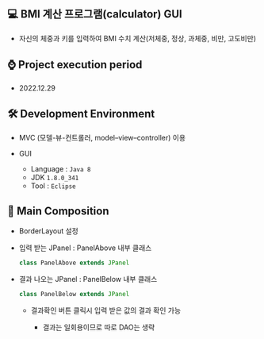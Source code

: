 ## 💻 BMI 계산 프로그램(calculator) GUI
- 자신의 체중과 키를 입력하여 BMI 수치 계산(저체중, 정상, 과체중, 비만, 고도비만)

## ⌚ Project execution period
  - 2022.12.29

## 🛠 Development Environment
- MVC (모델-뷰-컨트롤러, model–view–controller) 이용
- GUI
  
  - Language : `Java 8` 
  - JDK `1.8.0_341`
  - Tool : `Eclipse`

## 📃 Main Composition
- BorderLayout 설정
- 입력 받는 JPanel : PanelAbove 내부 클래스
  ```java
  class PanelAbove extends JPanel
  ```
- 결과 나오는 JPanel : PanelBelow 내부 클래스
  ```java
  class PanelBelow extends JPanel
  ```

  - 결과확인 버튼 클릭시 입력 받은 값의 결과 확인 가능
  
    - 결과는 일회용이므로 따로 DAO는 생략
